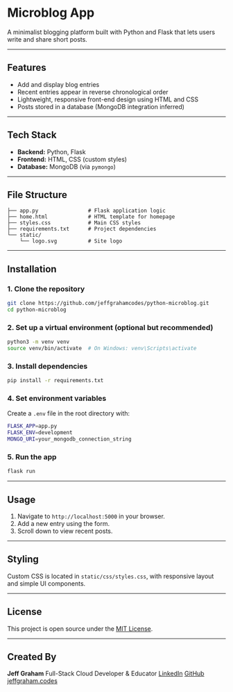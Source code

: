 # Microblog App

A minimalist blogging platform built with Python and Flask that lets users write and share short posts.

---

## Features

- Add and display blog entries
- Recent entries appear in reverse chronological order
- Lightweight, responsive front-end design using HTML and CSS
- Posts stored in a database (MongoDB integration inferred)

---

## Tech Stack

- **Backend:** Python, Flask
- **Frontend:** HTML, CSS (custom styles)
- **Database:** MongoDB (via `pymongo`)

---

## File Structure

```
├── app.py                # Flask application logic
├── home.html             # HTML template for homepage
├── styles.css            # Main CSS styles
├── requirements.txt      # Project dependencies
└── static/
    └── logo.svg          # Site logo
```

---

## Installation

### 1. Clone the repository

```bash
git clone https://github.com/jeffgrahamcodes/python-microblog.git
cd python-microblog
```

### 2. Set up a virtual environment (optional but recommended)

```bash
python3 -m venv venv
source venv/bin/activate  # On Windows: venv\Scripts\activate
```

### 3. Install dependencies

```bash
pip install -r requirements.txt
```

### 4. Set environment variables

Create a `.env` file in the root directory with:

```bash
FLASK_APP=app.py
FLASK_ENV=development
MONGO_URI=your_mongodb_connection_string
```

### 5. Run the app

```bash
flask run
```

---

## Usage

1. Navigate to `http://localhost:5000` in your browser.
2. Add a new entry using the form.
3. Scroll down to view recent posts.

---

## Styling

Custom CSS is located in `static/css/styles.css`, with responsive layout and simple UI components.

---

## License

This project is open source under the [MIT License](LICENSE).

---

## Created By

**Jeff Graham**
Full-Stack Cloud Developer & Educator
[LinkedIn](https://linkedin.com/in/jeffgrahamcodes)
[GitHub](https://github.com/jeffgrahamcodes)
[jeffgraham.codes](https://jeffgraham.codes)
